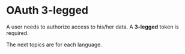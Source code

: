# OAuth 3-legged

A user needs to authorize access to his/her data. A **3-legged** token is required.

The next topics are for each language.